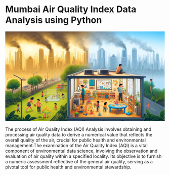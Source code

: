 # Mumbai Air Quality Index Data Analysis using Python

<img src="mumbai_aqi.jpg" alt="screenshot of the mumbai aqi" />

The process of Air Quality Index (AQI) Analysis involves obtaining and processing air quality data to derive a numerical value that reflects the overall quality of the air, crucial for public health and environmental management.The examination of the Air Quality Index (AQI) is a vital component of environmental data science, involving the observation and evaluation of air quality within a specified locality. Its objective is to furnish a numeric assessment reflective of the general air quality, serving as a pivotal tool for public health and environmental stewardship.

